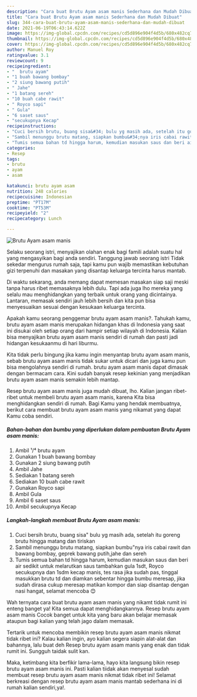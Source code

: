 ```yaml
---
description: "Cara buat Brutu Ayam asam manis Sederhana dan Mudah Dibuat"
title: "Cara buat Brutu Ayam asam manis Sederhana dan Mudah Dibuat"
slug: 344-cara-buat-brutu-ayam-asam-manis-sederhana-dan-mudah-dibuat
date: 2021-06-19T06:43:14.622Z
image: https://img-global.cpcdn.com/recipes/cd5d896e904f4d5b/680x482cq70/brutu-ayam-asam-manis-foto-resep-utama.jpg
thumbnail: https://img-global.cpcdn.com/recipes/cd5d896e904f4d5b/680x482cq70/brutu-ayam-asam-manis-foto-resep-utama.jpg
cover: https://img-global.cpcdn.com/recipes/cd5d896e904f4d5b/680x482cq70/brutu-ayam-asam-manis-foto-resep-utama.jpg
author: Manuel Roy
ratingvalue: 3.1
reviewcount: 9
recipeingredient:
- "  brutu ayam"
- "1 buah bawang bombay"
- "2 siung bawang putih"
- " Jahe"
- "1 batang sereh"
- "10 buah cabe rawit"
- " Royco sapi"
- " Gula"
- "6 saset saus"
- "secukupnya Kecap"
recipeinstructions:
- "Cuci bersih brutu, buang sisa&#34; bulu yg masih ada, setelah itu goreng brutu hingga matang dan tiriskan"
- "Sambil menunggu brutu matang, siapkan bumbu&#34;nya iris cabai rawit dan bawang bombay, geprek bawang putih,jahe dan sereh"
- "Tumis semua bahan td hingga harum, kemudian masukan saus dan beri air sedikit untuk melarutkan saus tambahkan gula 1sdt, Royco secukupnya dan 1sdm kecap manis, tes rasa jika sudah pas, tinggal masukkan brutu td dan diamkan sebentar hingga bumbu meresap, jika sudah dirasa cukup meresap matikan kompor dan siap disantap dengan nasi hangat, selamat mencoba 😊"
categories:
- Resep
tags:
- brutu
- ayam
- asam

katakunci: brutu ayam asam 
nutrition: 248 calories
recipecuisine: Indonesian
preptime: "PT17M"
cooktime: "PT53M"
recipeyield: "2"
recipecategory: Lunch

---
```



![Brutu Ayam asam manis](https://img-global.cpcdn.com/recipes/cd5d896e904f4d5b/680x482cq70/brutu-ayam-asam-manis-foto-resep-utama.jpg)

Selaku seorang istri, menyajikan olahan enak bagi famili adalah suatu hal yang mengasyikan bagi anda sendiri. Tanggung jawab seorang istri Tidak sekedar mengurus rumah saja, tapi kamu pun wajib memastikan kebutuhan gizi terpenuhi dan masakan yang disantap keluarga tercinta harus mantab.

Di waktu  sekarang, anda memang dapat memesan masakan siap saji meski tanpa harus ribet memasaknya lebih dulu. Tapi ada juga lho mereka yang selalu mau menghidangkan yang terbaik untuk orang yang dicintainya. Lantaran, memasak sendiri jauh lebih bersih dan kita pun bisa menyesuaikan sesuai dengan kesukaan keluarga tercinta. 



Apakah kamu seorang penggemar brutu ayam asam manis?. Tahukah kamu, brutu ayam asam manis merupakan hidangan khas di Indonesia yang saat ini disukai oleh setiap orang dari hampir setiap wilayah di Indonesia. Kalian bisa menyajikan brutu ayam asam manis sendiri di rumah dan pasti jadi hidangan kesukaanmu di hari liburmu.

Kita tidak perlu bingung jika kamu ingin menyantap brutu ayam asam manis, sebab brutu ayam asam manis tidak sukar untuk dicari dan juga kamu pun bisa mengolahnya sendiri di rumah. brutu ayam asam manis dapat dimasak dengan bermacam cara. Kini sudah banyak resep kekinian yang menjadikan brutu ayam asam manis semakin lebih mantap.

Resep brutu ayam asam manis juga mudah dibuat, lho. Kalian jangan ribet-ribet untuk membeli brutu ayam asam manis, karena Kita bisa menghidangkan sendiri di rumah. Bagi Kamu yang hendak membuatnya, berikut cara membuat brutu ayam asam manis yang nikamat yang dapat Kamu coba sendiri.

<!--inarticleads1-->

##### Bahan-bahan dan bumbu yang diperlukan dalam pembuatan Brutu Ayam asam manis:

1. Ambil  ¹/⁴ brutu ayam
1. Gunakan 1 buah bawang bombay
1. Gunakan 2 siung bawang putih
1. Ambil  Jahe
1. Sediakan 1 batang sereh
1. Sediakan 10 buah cabe rawit
1. Gunakan  Royco sapi
1. Ambil  Gula
1. Ambil 6 saset saus
1. Ambil secukupnya Kecap




<!--inarticleads2-->

##### Langkah-langkah membuat Brutu Ayam asam manis:

1. Cuci bersih brutu, buang sisa&#34; bulu yg masih ada, setelah itu goreng brutu hingga matang dan tiriskan
1. Sambil menunggu brutu matang, siapkan bumbu&#34;nya iris cabai rawit dan bawang bombay, geprek bawang putih,jahe dan sereh
1. Tumis semua bahan td hingga harum, kemudian masukan saus dan beri air sedikit untuk melarutkan saus tambahkan gula 1sdt, Royco secukupnya dan 1sdm kecap manis, tes rasa jika sudah pas, tinggal masukkan brutu td dan diamkan sebentar hingga bumbu meresap, jika sudah dirasa cukup meresap matikan kompor dan siap disantap dengan nasi hangat, selamat mencoba 😊




Wah ternyata cara buat brutu ayam asam manis yang nikamt tidak rumit ini enteng banget ya! Kita semua dapat menghidangkannya. Resep brutu ayam asam manis Cocok banget untuk kita yang baru akan belajar memasak ataupun bagi kalian yang telah jago dalam memasak.

Tertarik untuk mencoba membikin resep brutu ayam asam manis nikmat tidak ribet ini? Kalau kalian ingin, ayo kalian segera siapin alat-alat dan bahannya, lalu buat deh Resep brutu ayam asam manis yang enak dan tidak rumit ini. Sungguh taidak sulit kan. 

Maka, ketimbang kita berfikir lama-lama, hayo kita langsung bikin resep brutu ayam asam manis ini. Pasti kalian tiidak akan menyesal sudah membuat resep brutu ayam asam manis nikmat tidak ribet ini! Selamat berkreasi dengan resep brutu ayam asam manis mantab sederhana ini di rumah kalian sendiri,ya!.

